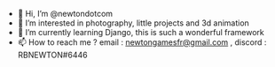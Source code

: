 - 👋 Hi, I’m @newtondotcom
- 👀 I’m interested in photography, little projects and 3d animation
- 🌱 I’m currently learning Django, this is such a wonderful framework
- 📫 How to reach me ? email : newtongamesfr@gmail.com , discord : RBNEWTON#6446
<!---
newtondotcom/newtondotcom is a ✨ special ✨ repository because its `README.md` (this file) appears on your GitHub profile.
You can click the Preview link to take a look at your changes.
--->
